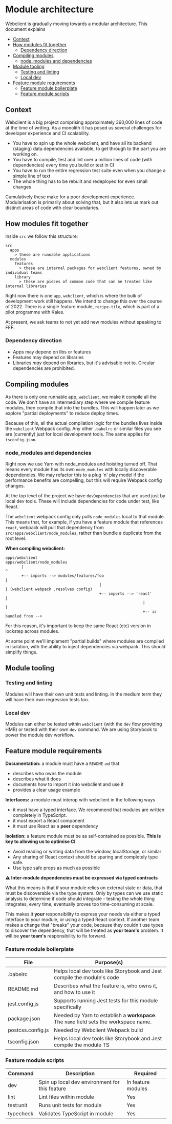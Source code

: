 # Module architecture

Webclient is gradually moving towards a modular architecture. This document explains

- [Context](#context)
- [How modules fit together](#how-modules-fit-together)
  - [Dependency direction](#dependency-direction)
- [Compiling modules](#compiling-modules)
  - [node_modules and dependencies](#node_modules-and-dependencies)
- [Module tooling](#module-tooling)
  - [Testing and linting](#testing-and-linting)
  - [Local dev](#local-dev)
- [Feature module requirements](#feature-module-requirements)
  - [Feature module boilerplate](#feature-module-boilerplate)
  - [Feature module scripts](#feature-module-scripts)

## Context

Webclient is a big project comprising approximately 360,000 lines of code at the time of writing. As a monolith it has
posed us several challenges for developer experience and CI scalability.

- You have to spin up the whole webclient, and have all its backend (staging) data dependencies available, to get through
  to the part you are working on.
- You have to compile, test and lint over a million lines of code (with dependencies) every time you build or test in CI
- You have to run the entire regression test suite even when you change a simple line of text
- The whole thing has to be rebuilt and redeployed for even small changes

Cumulatively these make for a poor development experience. Modularisation is primarily about solving that, but it also
lets us mark out distinct areas of code with clear boundaries.

## How modules fit together

Inside `src` we follow this structure:

```
src
  apps
    > these are runnable applications
  modules
    features
      > these are internal packages for webclient features, owned by individual teams
    library
      > these are pieces of common code that can be treated like internal libraries
```

Right now there is one `app`, `webclient`, which is where the bulk of development work still happens. We intend to change
this over the course of 2022. There is a single feature module, `recipe-tile`, which is part of a pilot programme with Kales.

At present, we ask teams to not yet add new modules without speaking to FEF.

### Dependency direction

- Apps may depend on libs or features
- Features may depend on libraries
- Libraries _may_ depend on libraries, but it's advisable not to. Circular dependencies are prohibited.

## Compiling modules

As there is only one runnable app, `webclient`, we make it compile all the code. We don't have an intermediary step where
we compile feature modules, then compile that into the bundles. This will happen later as we explore "partial deployments"
to reduce deploy times.

Because of this, all the actual compilation logic for the bundles lives inside the `webclient` Webpack config. Any other
`.babelrc` or similar files you see are (currently) just for local development tools. The same applies for `tsconfig.json`.

### node_modules and dependencies

Right now we use Yarn with node_modules and hoisting turned off. That means every module has its own `node_modules` with
locally discoverable dependencies. We may refactor this to a plug 'n' play model if the performance benefits are
compelling, but this will require Webpack config changes.

At the top level of the project we have `devDependencies` that are used just by local dev tools. These will include
dependencies for code under test, like React.

The `webclient` webpack config only pulls `node_modules` local to that module. This means that, for example, if you have
a feature module that references `react`, webpack will pull that dependency from `src/apps/webclient/node_modules`,
rather than bundle a duplicate from the root level.

**When compiling webclient:**
```
apps/webclient                                                  apps/webclient/node_modules
       |                                                                          ^
       +-- imports --> modules/features/foo                                       |
                                         |                                        | (webclient webpack .resolves config)
                                         +-- imports --> 'react'                  |
                                                            |                     |
                                                            +-- is bundled from --+
```

For this reason, it's important to keep the same React (etc) version in lockstep across modules.

At some point we'll implement "partial builds" where modules are compiled in isolation, with the ability to inject
dependencies via webpack. This should simplify things.

## Module tooling

### Testing and linting

Modules will have their own unit tests and linting. In the medium term they will have their own regression tests too.

### Local dev

Modules can either be tested within `webclient` (with the `dev` flow providing HMR) or tested with their own `dev` command.
We are using Storybook to power the module dev workflow.

## Feature module requirements

**Documentation:** a module must have a `README.md` that

- describes who owns the module
- describes what it does
- documents how to import it into webclient and use it
- provides a clear usage example

**Interfaces:** a module must interop with webclient in the following ways

- it must have a typed interface. We recommend that modules are written completely in TypeScript.
- it must export a React component
- it must use React as a **peer** dependency

**Isolation:** a feature module must be as self-contained as possible. **This is key to allowing us to optimise CI**.

- Avoid reading or writing data from the window, localStorage, or similar
- Any sharing of React context should be sparing and completely type safe.
- Use type safe props as much as possible

⚠️ **Inter-module dependencies must be expressed via typed contracts**

What this means is that if your module relies on external state or data, that must be discoverable via the type system.
Only by types can we use static analysis to determine if code should integrate - testing the whole thing integrates,
every time, eventually proves too time-consuming at scale.

This makes it **your** responsibility to express your needs via either a typed interface to your module, or using a typed
React context. If another team makes a change that "breaks" your code, because they couldn't use types to discover the
dependency, that will be treated as  **your team's** problem. It will be **your team's** responsibility to fix forward.

### Feature module boilerplate

| File              | Purpose(s)                                                                              |
|-------------------|-----------------------------------------------------------------------------------------|
| .babelrc          | Helps local dev tools like Storybook and Jest compile the module's code                 |
| README.md         | Describes what the feature is, who owns it, and how to use it                           |
| jest.config.js    | Supports running Jest tests for this module specifically                                |
| package.json      | Needed by Yarn to establish a **workspace**. The `name` field sets the workspace name.  |
| postcss.config.js | Needed by Webclient Webpack build                                                       |
| tsconfig.json     | Helps local dev tools like Storybook and Jest compile the module TS                     |

### Feature module scripts

| Command   | Description                                    | Required           |
|-----------|------------------------------------------------|--------------------|
| dev       | Spin up local dev environment for this feature | In feature modules |
| lint      | Lint files within module                       | Yes                |
| test:unit | Runs unit tests for module                     | Yes                |
| typecheck | Validates TypeScript in module                 | Yes                |
